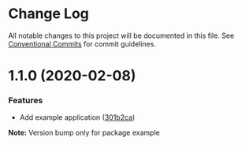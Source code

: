 # Change Log

All notable changes to this project will be documented in this file.
See [Conventional Commits](https://conventionalcommits.org) for commit guidelines.

# 1.1.0 (2020-02-08)


### Features

- Add example application ([301b2ca](https://github.com/TheUnderScorer/functional-cqrs/commit/301b2cae8a7a251f0c0bd99f447c02c093363e88))

**Note:** Version bump only for package example
